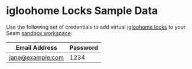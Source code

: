 # igloohome Locks Sample Data

Use the following set of credentials to add virtual [igloohome locks](../igloohome-locks.md) to your Seam [sandbox workspace](../../core-concepts/workspaces/#sandbox-workspaces):

| Email Address    | Password |
| ---------------- | -------- |
| jane@example.com | 1234     |
